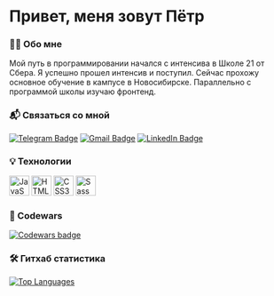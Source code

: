 # Привет, меня зовут Пётр

### 👨‍💻 Обо мне

Мой путь в программировании начался с интенсива в Школе 21 от Сбера. Я успешно прошел интенсив и поступил. Сейчас прохожу основное обучение в кампусе в Новосибирске. Параллельно с программой школы изучаю фронтенд.

### 📬 Связаться со мной

[![Telegram Badge](https://img.shields.io/badge/-petrkulikov-blue?style=flat&logo=Telegram&logoColor=white)](https://t.me/emdnauoy) [![Gmail Badge](https://img.shields.io/badge/-Gmail-red?style=flat&logo=Gmail&logoColor=white)](mailto:p.kulikov.dev@gmail.com) [![LinkedIn Badge](https://img.shields.io/badge/-LinkedIn-blue?style=flat&logo=LinkedIn&logoColor=white)](https://www.linkedin.com/in/petr-kulikov-496361255/)

### 💡 Технологии

<p align="left">
<a href="https://developer.mozilla.org/en-US/docs/Web/JavaScript" target="_blank" rel="noreferrer"><img src="https://raw.githubusercontent.com/danielcranney/readme-generator/main/public/icons/skills/javascript-colored.svg" width="36" height="36" alt="JavaScript" /></a>
<a href="https://developer.mozilla.org/en-US/docs/Glossary/HTML5" target="_blank" rel="noreferrer"><img src="https://raw.githubusercontent.com/danielcranney/readme-generator/main/public/icons/skills/html5-colored.svg" width="36" height="36" alt="HTML5" /></a>
<a href="https://www.w3.org/TR/CSS/#css" target="_blank" rel="noreferrer"><img src="https://raw.githubusercontent.com/danielcranney/readme-generator/main/public/icons/skills/css3-colored.svg" width="36" height="36" alt="CSS3" /></a>
<a href="https://sass-lang.com/" target="_blank" rel="noreferrer"><img src="https://raw.githubusercontent.com/danielcranney/readme-generator/main/public/icons/skills/sass-colored.svg" width="36" height="36" alt="Sass" /></a>
</p>

### 🥋 Codewars

[![Codewars badge](https://www.codewars.com/users/emdnauoy/badges/large)](https://www.codewars.com/users/emdnauoy)

### 🛠 Гитхаб статистика

<a href="https://github.com/petr-kulikov" align="left"><img src="https://github-readme-stats.vercel.app/api/top-langs/?username=petr-kulikov&langs_count=10&title_color=0f172a&text_color=000000&icon_color=0891b2&bg_color=ffffff&hide_border=true&locale=en&custom_title=Top%20%Languages" alt="Top Languages" /></a>
